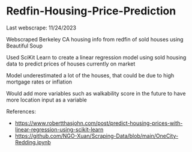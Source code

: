# Redfin-Housing-Price-Prediction

Last webscrape: 11/24/2023

Webscraped Berkeley CA housing info from redfin of sold houses using Beautiful Soup 

Used SciKit Learn to create a linear regression model using sold housing data to predict prices of houses currently on market

Model underestimated a lot of the houses, that could be due to high mortgage rates or inflation

Would add more variables such as walkability score in the future to have more location input as a variable

References:
* https://www.robertthasjohn.com/post/predict-housing-prices-with-linear-regression-using-scikit-learn
* https://github.com/NGO-Xuan/Scraping-Data/blob/main/OneCity-Redding.ipynb


